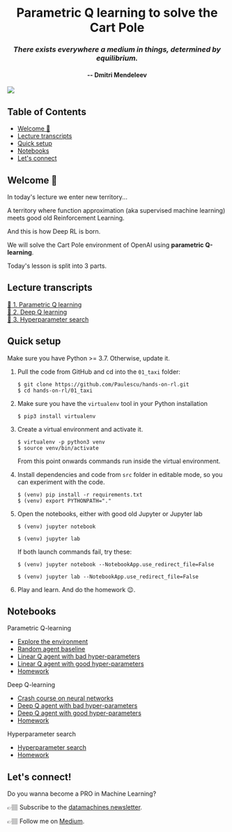 <div align="center">
<h1>Parametric Q learning to solve the Cart Pole</h1>
<h3><i>There exists everywhere a medium in things, determined by equilibrium.</i></h3>
<h4>-- Dmitri Mendeleev</h4>
</div>

![](http://datamachines.xyz/wp-content/uploads/2022/01/pexels-yogendra-singh-1701202.jpg)

## Table of Contents
* [Welcome 🤗](#welcome-)
* [Lecture transcripts](#lecture-transcripts)
* [Quick setup](#quick-setup)
* [Notebooks](#notebooks)
* [Let's connect](#lets-connect)

## Welcome 🤗

In today's lecture we enter new territory...

A territory where function approximation (aka supervised machine learning)
meets good old Reinforcement Learning.

And this is how Deep RL is born.

We will solve the Cart Pole environment of OpenAI using **parametric Q-learning**.

Today's lesson is split into 3 parts.

## Lecture transcripts

[📝 1. Parametric Q learning](http://datamachines.xyz/2022/01/18/hands-on-reinforcement-learning-course-part-4-parametric-q-learning)  
[📝 2. Deep Q learning](http://datamachines.xyz/2022/02/11/hands-on-reinforcement-learning-course-part-5-deep-q-learning/)  
[📝 3. Hyperparameter search](http://datamachines.xyz/2022/03/03/hyperparameters-in-deep-rl-hands-on-course/)

## Quick setup

Make sure you have Python >= 3.7. Otherwise, update it.

1. Pull the code from GitHub and cd into the `01_taxi` folder:
    ```
    $ git clone https://github.com/Paulescu/hands-on-rl.git
    $ cd hands-on-rl/01_taxi
    ```

2. Make sure you have the `virtualenv` tool in your Python installation
    ```
   $ pip3 install virtualenv
   ```

3. Create a virtual environment and activate it.
    ```
    $ virtualenv -p python3 venv
    $ source venv/bin/activate
    ```

   From this point onwards commands run inside the  virtual environment.


3. Install dependencies and code from `src` folder in editable mode, so you can experiment with the code.
    ```
    $ (venv) pip install -r requirements.txt
    $ (venv) export PYTHONPATH="."
    ```

4. Open the notebooks, either with good old Jupyter or Jupyter lab
    ```
    $ (venv) jupyter notebook
    ```
    ```
    $ (venv) jupyter lab
    ```
   If both launch commands fail, try these:
    ```
    $ (venv) jupyter notebook --NotebookApp.use_redirect_file=False
    ```
    ```
    $ (venv) jupyter lab --NotebookApp.use_redirect_file=False
    ```

5. Play and learn. And do the homework 😉.

## Notebooks

Parametric Q-learning
- [Explore the environment](notebooks/00_environment.ipynb)
- [Random agent baseline](notebooks/01_random_agent_baseline.ipynb)
- [Linear Q agent with bad hyper-parameters](notebooks/02_linear_q_agent_bad_hyperparameters.ipynb)
- [Linear Q agent with good hyper-parameters](notebooks/03_linear_q_agent_good_hyperparameters.ipynb)
- [Homework](notebooks/04_homework.ipynb)

Deep Q-learning
- [Crash course on neural networks](notebooks/05_crash_course_on_neural_nets.ipynb)
- [Deep Q agent with bad hyper-parameters](notebooks/06_deep_q_agent_bad_hyperparameters.ipynb)
- [Deep Q agent with good hyper-parameters](notebooks/07_deep_q_agent_good_hyperparameters.ipynb)
- [Homework](notebooks/08_homework.ipynb)

Hyperparameter search
- [Hyperparameter search](notebooks/09_hyperparameter_search.ipynb)
- [Homework](notebooks/10_homework.ipynb)

## Let's connect!

Do you wanna become a PRO in Machine Learning?

👉🏽 Subscribe to the [datamachines newsletter](https://datamachines.xyz/subscribe/).

👉🏽 Follow me on [Medium](https://pau-labarta-bajo.medium.com/).